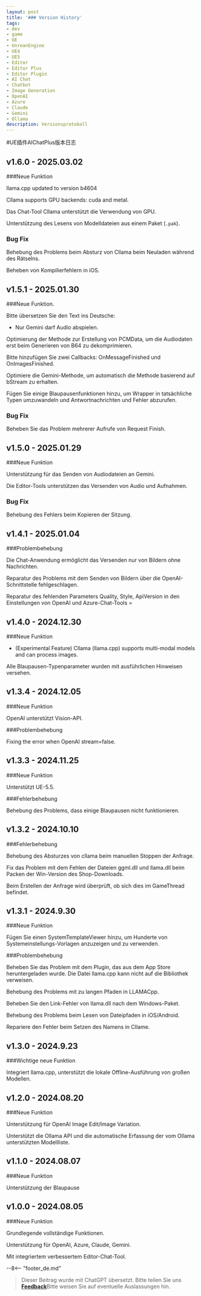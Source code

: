 ```yaml
---
layout: post
title: '### Version History'
tags:
- dev
- game
- UE
- UnreanEngine
- UE4
- UE5
- Editor
- Editor Plus
- Editor Plugin
- AI Chat
- Chatbot
- Image Generation
- OpenAI
- Azure
- Claude
- Gemini
- Ollama
description: Versionsprotokoll
---
```


<meta property="og:title" content="UE 插件 AIChatPlus 版本日志" />

#UE插件AIChatPlus版本日志

## v1.6.0 - 2025.03.02

###Neue Funktion

llama.cpp updated to version b4604

Cllama supports GPU backends: cuda and metal.

Das Chat-Tool Cllama unterstützt die Verwendung von GPU.

Unterstützung des Lesens von Modelldateien aus einem Paket (`.pak`).

### Bug Fix

Behebung des Problems beim Absturz von Cllama beim Neuladen während des Rätselns.

Beheben von Kompilierfehlern in iOS.

## v1.5.1 - 2025.01.30

###Neue Funktion.

Bitte übersetzen Sie den Text ins Deutsche:

* Nur Gemini darf Audio abspielen.

Optimierung der Methode zur Erstellung von PCMData, um die Audiodaten erst beim Generieren von B64 zu dekomprimieren.

Bitte hinzufügen Sie zwei Callbacks: OnMessageFinished und OnImagesFinished.

Optimiere die Gemini-Methode, um automatisch die Methode basierend auf bStream zu erhalten.

Fügen Sie einige Blaupausenfunktionen hinzu, um Wrapper in tatsächliche Typen umzuwandeln und Antwortnachrichten und Fehler abzurufen.

### Bug Fix

Beheben Sie das Problem mehrerer Aufrufe von Request Finish.

## v1.5.0 - 2025.01.29

###Neue Funktion

Unterstützung für das Senden von Audiodateien an Gemini.

Die Editor-Tools unterstützen das Versenden von Audio und Aufnahmen.

### Bug Fix

Behebung des Fehlers beim Kopieren der Sitzung.

## v1.4.1 - 2025.01.04

###Problembehebung

Die Chat-Anwendung ermöglicht das Versenden nur von Bildern ohne Nachrichten.

Reparatur des Problems mit dem Senden von Bildern über die OpenAI-Schnittstelle fehlgeschlagen.

Reparatur des fehlenden Parameters Quality, Style, ApiVersion in den Einstellungen von OpenAI und Azure-Chat-Tools =

## v1.4.0 - 2024.12.30

###Neue Funktion

* (Experimental Feature) Cllama (llama.cpp) supports multi-modal models and can process images.

Alle Blaupausen-Typenparameter wurden mit ausführlichen Hinweisen versehen.

## v1.3.4 - 2024.12.05

###Neue Funktion

OpenAI unterstützt Vision-API.

###Problembehebung

Fixing the error when OpenAI stream=false.

## v1.3.3 - 2024.11.25

###Neue Funktion

Unterstützt UE-5.5.

###Fehlerbehebung

Behebung des Problems, dass einige Blaupausen nicht funktionieren.

## v1.3.2 - 2024.10.10

###Fehlerbehebung

Behebung des Absturzes von cllama beim manuellen Stoppen der Anfrage.

Fix das Problem mit dem Fehlen der Dateien ggml.dll und llama.dll beim Packen der Win-Version des Shop-Downloads.

Beim Erstellen der Anfrage wird überprüft, ob sich dies im GameThread befindet.

## v1.3.1 - 2024.9.30

###Neue Funktion

Fügen Sie einen SystemTemplateViewer hinzu, um Hunderte von Systemeinstellungs-Vorlagen anzuzeigen und zu verwenden.

###Problembehebung

Beheben Sie das Problem mit dem Plugin, das aus dem App Store heruntergeladen wurde. Die Datei llama.cpp kann nicht auf die Bibliothek verweisen.

Behebung des Problems mit zu langen Pfaden in LLAMACpp.

Beheben Sie den Link-Fehler von llama.dll nach dem Windows-Paket.

Behebung des Problems beim Lesen von Dateipfaden in iOS/Android.

Repariere den Fehler beim Setzen des Namens in Cllame.

## v1.3.0 - 2024.9.23

###Wichtige neue Funktion

Integriert llama.cpp, unterstützt die lokale Offline-Ausführung von großen Modellen.

## v1.2.0 - 2024.08.20

###Neue Funktion

Unterstützung für OpenAI Image Edit/Image Variation.

Unterstützt die Ollama API und die automatische Erfassung der vom Ollama unterstützten Modellliste.

## v1.1.0 - 2024.08.07

###Neue Funktion

Unterstützung der Blaupause

## v1.0.0 - 2024.08.05

###Neue Funktion

Grundlegende vollständige Funktionen.

Unterstützung für OpenAI, Azure, Claude, Gemini.

Mit integriertem verbessertem Editor-Chat-Tool.

--8<-- "footer_de.md"


> Dieser Beitrag wurde mit ChatGPT übersetzt. Bitte teilen Sie uns [**Feedback**](https://github.com/disenone/wiki_blog/issues/new)Bitte weisen Sie auf eventuelle Auslassungen hin. 
